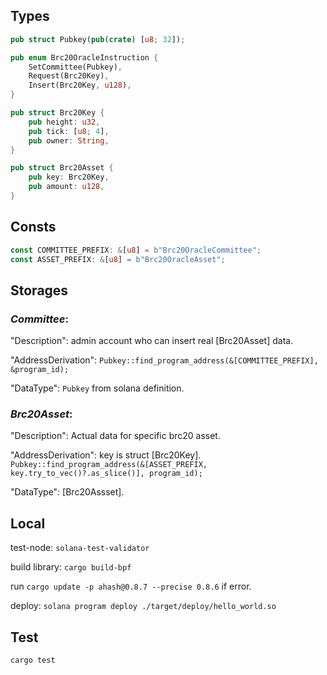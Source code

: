 ## Types

```Rust
pub struct Pubkey(pub(crate) [u8; 32]);

pub enum Brc20OracleInstruction {
    SetCommittee(Pubkey),
    Request(Brc20Key),
    Insert(Brc20Key, u128),
}

pub struct Brc20Key {
    pub height: u32,
    pub tick: [u8; 4],
    pub owner: String,
}

pub struct Brc20Asset {
    pub key: Brc20Key,
    pub amount: u128,
}
```

## Consts
```Rust
const COMMITTEE_PREFIX: &[u8] = b"Brc20OracleCommittee";
const ASSET_PREFIX: &[u8] = b"Brc20OracleAsset";
```

## Storages
### *Committee*:

"Description": admin account who can insert real [Brc20Asset] data.

"AddressDerivation": `Pubkey::find_program_address(&[COMMITTEE_PREFIX], &program_id);`

"DataType": `Pubkey` from solana definition.

### *Brc20Asset*:

"Description": Actual data for specific brc20 asset.

"AddressDerivation": key is struct [Brc20Key]. `Pubkey::find_program_address(&[ASSET_PREFIX, key.try_to_vec()?.as_slice()], program_id);`

"DataType": [Brc20Assset].


## Local 
test-node: `solana-test-validator`

build library: `cargo build-bpf`

run `cargo update -p ahash@0.8.7 --precise 0.8.6` if error.

deploy: `solana program deploy ./target/deploy/hello_world.so`

## Test
`cargo test`
